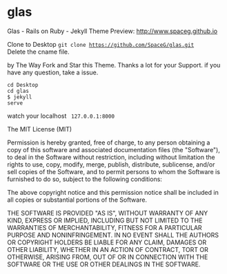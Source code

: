 # glas
Glas - Rails on Ruby - Jekyll Theme 
Preview: http://www.spaceg.github.io

Clone to Desktop
<code>git clone https://github.com/SpaceG/glas.git  </code>
Delete the cname file. 

by The Way Fork and Star this Theme. Thanks a lot for your Support. 
if you have any question, take a issue. 


<code>cd Desktop </code><br>
<code>cd glas </code><br>
<code>$ jekyll serve </code>

watch your localhost <code> 127.0.0.1:8000 </code> 

The MIT License (MIT)

Permission is hereby granted, free of charge, to any person obtaining a copy
of this software and associated documentation files (the "Software"), to deal
in the Software without restriction, including without limitation the rights
to use, copy, modify, merge, publish, distribute, sublicense, and/or sell
copies of the Software, and to permit persons to whom the Software is
furnished to do so, subject to the following conditions:

The above copyright notice and this permission notice shall be included in all
copies or substantial portions of the Software.

THE SOFTWARE IS PROVIDED "AS IS", WITHOUT WARRANTY OF ANY KIND, EXPRESS OR
IMPLIED, INCLUDING BUT NOT LIMITED TO THE WARRANTIES OF MERCHANTABILITY,
FITNESS FOR A PARTICULAR PURPOSE AND NONINFRINGEMENT. IN NO EVENT SHALL THE
AUTHORS OR COPYRIGHT HOLDERS BE LIABLE FOR ANY CLAIM, DAMAGES OR OTHER
LIABILITY, WHETHER IN AN ACTION OF CONTRACT, TORT OR OTHERWISE, ARISING FROM,
OUT OF OR IN CONNECTION WITH THE SOFTWARE OR THE USE OR OTHER DEALINGS IN THE
SOFTWARE.


